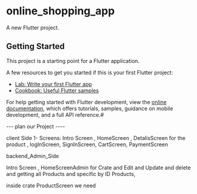 # online_shopping_app

A new Flutter project.

## Getting Started

This project is a starting point for a Flutter application.

A few resources to get you started if this is your first Flutter project:

- [Lab: Write your first Flutter app](https://docs.flutter.dev/get-started/codelab)
- [Cookbook: Useful Flutter samples](https://docs.flutter.dev/cookbook)

For help getting started with Flutter development, view the
[online documentation](https://docs.flutter.dev/), which offers tutorials,
samples, guidance on mobile development, and a full API reference.#


--- plan our Project ----

client Side
1- Screens: Intro Screen , HomeScreen , DetalisScreen for the product , logInScreen, SignInScreen, CartScreen, PaymentScreen 




backend_Admin_Side

Intro Screen ,
HomeScreenAdmin for Crate and Edit and Update and delete and getting all Products and specific by ID Products, 

inside crate ProductScreen we need 


 
